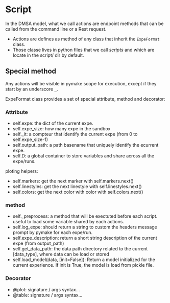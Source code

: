 
# Script

In the DMSA model, what we call actions are endpoint methods that can be called from the command line or a Rest request.

* Actions are defines as method of any class that inherit the `ExpeFormat` class.
* Those classe lives in python files that we call *scripts* and which are locate in the script/ dir by default.

## Special method

Any actions will be visible in pymake scope for execution, except if they start by an underscore `_`.

ExpeFormat class provides a set of special attribute, method and decorator:

### Attribute
* self.expe: the dict of the current expe.
* self.expe_size: how many expe in the sandbox
* self.\_it: a compteur that identify the current expe (from 0 to self.expe_size-1)
* self.output_path: a path basename that uniquely identify the ecurrent expe.
* self.D: a global container to store variables and share across all the expe/runs.

ploting helpers:
* self.markers: get the next marker with self.markers.next()
* self.linestyles: get the next linestyle with self.linestyles.next()
* self.colors: get the next color with color with self.colors.next()

### method
* self.\_preprocess: a method that will be exectuted before each script. useful to load some variable shared by each actions.
* self.log_expe: should return a string to custom the headers message prompt by pymake for each expe/run.
* self.expe_description: return a short string description of the current expe (from output_path)
* self.get_data_path: the data path directory related to the current [data_type], where data can be load or stored 
* self.load_model(data, [init=False]): Return a model initialized for the current experience. If init is True, the model is load from pickle file.


### Decorator
* @plot: signature / args syntax...
* @table: signature / args syntax...




